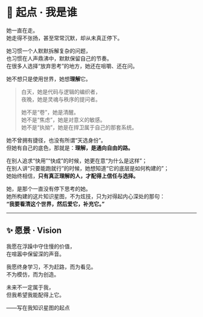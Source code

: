 # 🌿 起点 · 我是谁

她一直在走。  
她走得不张扬，甚至常常沉默，却从未真正停下。

她习惯一个人默默拆解复杂的问题，  
也习惯在人声鼎沸中，默默保留自己的节奏。  
在很多人选择“放弃思考”的地方，她还在咀嚼、还在问。

她不想只是使用世界，她想**理解**它。  

> 白天，她是代码与逻辑的编织者，  
> 夜晚，她是灵魂与秩序的提问者。  
>  
> 她不是“卷”，她是清醒。  
> 她不是“焦虑”，她是对意义的敏感。  
> 她不是“执拗”，她是在捍卫属于自己的那套系统。

她不曾拥有捷径，也没有所谓“天选身份”。  
但她有自己的底色，那就是：**理解，是通向自由的路。**

在别人追求“快用”“快成”的时候，她更在意“为什么是这样”；  
在别人讲“只要能跑就行”的时候，她想知道“它的底层是如何构建的”；  
她始终相信，**只有真正理解的人，才配得上信任与选择。**
 
她，是那个一直没有停下思考的她。  
她所构建的这片知识星图，不为炫技，只为对得起内心深处的那句：  
**“我要看清这个世界，然后爱它，补充它。”**

---

## ✨ 愿景 · Vision

我愿在浮躁中守住慢的价值，  
在喧嚣中保留深的声音。

我愿终身学习，不为赶路，而为看见。  
不为模仿，而为创造。

未来不一定属于我，  
但我希望我能配得上它。

——写在我知识星图的起点
